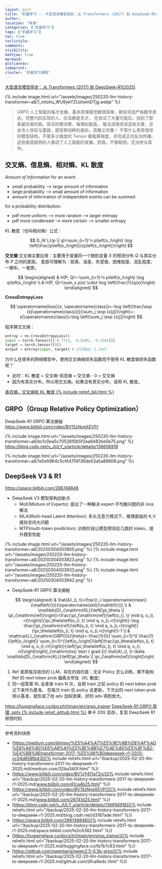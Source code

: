 ```yaml
---
layout: post
title: "机器学习 -- 大型语言模型简史：从 Transformers (2017) 到 DeepSeek-R1(2025)"
author:
location: "珠海"
categories: ["机器学习"]
tags: ["机器学习"]
toc: true
toclistyle:
comments:
visibility:
mathjax: true
mermaid:
glslcanvas:
codeprint:
cluster: "机器学习课程"
---
```


[大型语言模型简史：从 Transformers (2017) 到 DeepSeek-R1(2025)](https://medium.com/@lmpo/%E5%A4%A7%E5%9E%8B%E8%AF%AD%E8%A8%80%E6%A8%A1%E5%9E%8B%E7%AE%80%E5%8F%B2-%E4%BB%8Etransformer-2017-%E5%88%B0deepseek-r1-2025-cc54d658fb43)

{% include image.html url="/assets/images/250220-llm-history-transformer~a8/1_mtohu_WU9ykYZUztwmDTjg.webp" %}

> GRPO 人工智能的每次发展，基本原理感觉都很简单，那些完成严格数学表达，完整代码实现的人，应该都是天才。
> 在尝试了大量可能后，找到了那条最优美的路。简洁的像诗歌，璀璨如星辰。
> 每当深夜阅读这些文章，总会令人惊叹与震撼，感受那纯粹的美妙。高雅又优雅！
> 不管什么奇奇怪怪的模型结构，不管多少维度的 Tensor 都能算梯度，并完成正向反向传播。
> 这些极度聪明的人推动了人工智能的发展。而我，不够聪明，无法参与其中。


## 交叉熵、信息熵、相对熵、KL 散度

*Amount of Information*
for an event:
* small probability --> large amount of information
* large probability --> small amount of information
* amount of information of independent events can be summed

for a probability distribution:
* pdf more uniform --> more random --> larger entropy
* pdf more condensed --> more certain --> smaller entropy

KL 散度（也叫相对熵）公式：

$$
D_{K L}(p \| q)=\sum_{i=1}^n p\left(x_i\right) \log \left(\frac{p\left(x_i\right)}{q\left(x_i\right)}\right)
$$

**交叉熵**
交叉熵主要应用：主要用于度量同一个随机变量 $X$ 的预测分布 $Q$ 与真实分布 $P$ 之间的差距。
差距可理解为：距离、误差、失望值、困难程度、混乱程度、一辆车、一套房。

$$
\begin{aligned}
& H(P, Q)=-\sum_{i=1}^n p\left(x_i\right) \log q\left(x_i\right) \\
& H(P, Q)=\sum_x p(x) \cdot \log \left(\frac{1}{q(x)}\right)
\end{aligned}
$$

**CrossEntropyLoss**

$$
\operatorname{loss}(x, \operatorname{class})=-\log \left(\frac{\exp (x[\operatorname{class}])}{\sum_j \exp (x[j])}\right)=-x[\operatorname{class}]+\log \left(\sum_j \exp (x[j])\right)
$$

程序算交叉熵：
```python
entroy = nn.CrossEntropyLoss()
input = torch.Tensor([[-0.7715, -0.6205, -0.2562]])
target = torch.tensor([0])
output = entroy(input, target) # 打印输出：1.3447
```

为什么在很多的网络模型中，使用交叉熵做损失函数而不使用 KL 散度做损失函数呢？
* 此时：KL 散度 = 交叉熵-信息熵 = 交叉熵 - 0 = 交叉熵
* 因为有真实分布，所以用交叉熵。如果没有真实分布，请用 KL 散度。

[香农熵，交叉熵和 KL 散度 {% include relref_bili.html %}](https://www.bilibili.com/video/BV1JY411q72n/)


## GRPO（Group Relative Policy Optimization）

DeepSeek-R1 GRPO 算法揭秘
<https://www.bilibili.com/video/BV15zNyeXEVP/>

{% include image.html url="/assets/images/250220-llm-history-transformer~a8/bc1c0ea5c7052810b5f2ea6482be5b75.png" %}
<https://blog.csdn.net/v_JULY_v/article/details/136656918>

{% include image.html url="/assets/images/250220-llm-history-transformer~a8/1e5e5964c5cf44759136de53a5a89808.png" %}


## DeepSeek V3 & R1

<https://space.bilibili.com/288748846>
* DeepSeek V3 模型架构创新点
    * MoE(Mixture of Experts): 提出了一种解决 expert 不均衡问题的非 loss 解法
    * MLA(Multi-head Latent Attention): 多头注意力情况下，推理面临的 K,V 缓存空间大问题
    * MTP(multi-token prediction): 训练阶段让模型预测后几跳的 token，提升模型性能

{% include image.html url="/assets/images/250220-llm-history-transformer~a8/20250304003905.png" %}
{% include image.html url="/assets/images/250220-llm-history-transformer~a8/20250304003923.png" %}
{% include image.html url="/assets/images/250220-llm-history-transformer~a8/20250304003933.png" %}
{% include image.html url="/assets/images/250220-llm-history-transformer~a8/20250304003942.png" %}

* DeepSeek-R1 GRPO 算法揭秘

$$
\begin{aligned}
& \hat{A}_{i, t}=\frac{r_i-\operatorname{mean}(\mathbf{r})}{\operatorname{std}(\mathbf{r})} \\
& \mathbb{D}_{\mathrm{KL}}\left[\pi_\theta \| \pi_{\mathrm{ref}}\right]=\frac{\pi_{\mathrm{ref}}\left(o_{i, t} \mid q, o_{i,<t}\right)}{\pi_\theta\left(o_{i, t} \mid q, o_{i,<t}\right)}-\log \frac{\pi_{\mathrm{ref}}\left(o_{i, t} \mid q, o_{i,<t}\right)}{\pi_\theta\left(o_{i, t} \mid q, o_{i,<t}\right)}-1 \\
& \mathcal{L}_{\mathrm{GRPO}}(\theta)=-\frac{1}{G} \sum_{i=1}^G \frac{1}{\left|o_i\right|} \sum_{t=1}^{\left|o_i\right|}\left[\frac{\pi_\theta\left(o_{i, t} \mid q, o_{i,<t}\right)}{\left[\pi_\theta\left(o_{i, t} \mid q, o_{i,<t}\right)\right]_{\mathrm{no} \text { grad }}} \hat{A}_{i, t}-\beta \mathbb{D}_{\mathrm{KL}}\left[\pi_\theta \| \pi_{\mathrm{ref}}\right]\right.
\end{aligned}
$$

1. Ref 是原版冻结住的 LLM，存在的目的是：无论 Policy 怎么训练，都不能和 Ref 的 next token prob 偏离太夸张（KL 散度）
2. 同一组答案 RL 会拿来 train N 次，会把 train 之前 policy 的 next token prob 记下来作为基准。
    在每次 train 后 policy 会更新，下次出的 next token prob 除以基准，就形成了给 adv 加权效果，好的 adv 得到放大。

<https://huggingface.co/docs/trl/main/en/grpo_trainer>
[DeepSeek-R1 GRPO 原理 .pptx {% include relref_github.html %}](https://github.com/owenliang/qwen2.5-0.5b-grpo)
单卡 20G 显存，复现 DeepSeek R1 顿悟时刻



<hr class='reviewline'/>
<p class='reviewtip'><script type='text/javascript' src='{% include relref.html url="/assets/reviewjs/blogs/2025-02-20-llm-history-transformers-2017-to-deepseek-r1-2025.md.js" %}'></script></p>
<font class='ref_snapshot'>参考资料快照</font>

- [https://medium.com/@lmpo/%E5%A4%A7%E5%9E%8B%E8%AF%AD%E8%A8%80%E6%A8%A1%E5%9E%8B%E7%AE%80%E5%8F%B2-%E4%BB%8Etransformer-2017-%E5%88%B0deepseek-r1-2025-cc54d658fb43]({% include relrefx.html url="/backup/2025-02-20-llm-history-transformers-2017-to-deepseek-r1-2025.md/medium.com/32ba340f.html" %})
- [https://www.bilibili.com/video/BV1JY411q72n/]({% include relrefx.html url="/backup/2025-02-20-llm-history-transformers-2017-to-deepseek-r1-2025.md/www.bilibili.com/41ca4b25.html" %})
- [https://www.bilibili.com/video/BV15zNyeXEVP/]({% include relrefx.html url="/backup/2025-02-20-llm-history-transformers-2017-to-deepseek-r1-2025.md/www.bilibili.com/28741d25.html" %})
- [https://blog.csdn.net/v_JULY_v/article/details/136656918]({% include relrefx.html url="/backup/2025-02-20-llm-history-transformers-2017-to-deepseek-r1-2025.md/blog.csdn.net/d3167ade.html" %})
- [https://space.bilibili.com/288748846]({% include relrefx.html url="/backup/2025-02-20-llm-history-transformers-2017-to-deepseek-r1-2025.md/space.bilibili.com/fe2c6382.html" %})
- [https://huggingface.co/docs/trl/main/en/grpo_trainer]({% include relrefx.html url="/backup/2025-02-20-llm-history-transformers-2017-to-deepseek-r1-2025.md/huggingface.co/fe7b7c63.html" %})
- [https://github.com/owenliang/qwen2.5-0.5b-grpo]({% include relrefx.html url="/backup/2025-02-20-llm-history-transformers-2017-to-deepseek-r1-2025.md/github.com/dfca6edc.html" %})
